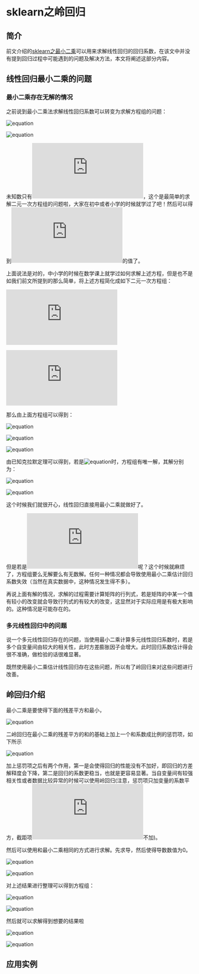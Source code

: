 # sklearn之岭回归

## 简介

前文介绍的[sklearn之最小二乘](https://github.com/NGSHotpot/sklearn/blob/master/sklearn%E4%B9%8B%E6%9C%80%E5%B0%8F%E4%BA%8C%E4%B9%98.md)可以用来求解线性回归的回归系数，在该文中并没有提到回归过程中可能遇到的问题及解决方法，本文将阐述这部分内容。


## 线性回归最小二乘的问题

### 最小二乘存在无解的情况

之前说到最小二乘法求解线性回归系数可以转变为求解方程组的问题：

![equation](http://latex.codecogs.com/gif.latex?na_0+\sum_{i=1}^{n}{x_ia_1}-\sum_{i=1}^{n}{y_i}=0)

![equation](http://latex.codecogs.com/gif.latex?a_0\sum_{i=1}^{n}{x_i}+\sum_{i=1}^{n}{x_i^2}-\sum_{i=1}^{n}{x_iy_i}=0)

未知数只有![equation](http://latex.codecogs.com/gif.latex?a_0,a_1)，这个是最简单的求解二元一次方程组的问题啦，大家在初中或者小学的时候就学过了吧！然后可以得到![equation](http://latex.codecogs.com/gif.latex?a_0,a_1)的值了。

上面说法是对的，中小学的时候在数学课上就学过如何求解上述方程，但是也不是如我们前文所提到的那么简单，将上述方程简化成如下二元一次方程组：

![equation](http://latex.codecogs.com/gif.latex?a_1x+b_1y=c_1)

![equation](http://latex.codecogs.com/gif.latex?a_2x+b_2y=c_2)

那么由上面方程组可以得到：


![equation](http://latex.codecogs.com/gif.latex?D=\begin{vmatrix}a_1&b_1\\\\a_2&b_2\end{vmatrix})

![equation](http://latex.codecogs.com/gif.latex?D_x=\begin{vmatrix}c_1&b_1\\\\c_2&b_2\end{vmatrix})

![equation](http://latex.codecogs.com/gif.latex?D_y=\begin{vmatrix}a_1&c_1\\\\a_2&c_2\end{vmatrix})

由已知克拉默定理可以得到，若是![equation](http://latex.codecogs.com/gif.latex?D\ne0)时，方程组有唯一解，其解分别为：

![equation](http://latex.codecogs.com/gif.latex?x=\frac{D_x}{D})

![equation](http://latex.codecogs.com/gif.latex?y=\frac{D_y}{D})

这个时候我们就很开心，线性回归直接用最小二乘就做好了。

但是若是![equation](http://latex.codecogs.com/gif.latex?D=0)呢？这个时候就麻烦了，方程组要么无解要么有无数解。任何一种情况都会导致使用最小二乘估计回归系数失效（当然在真实数据中，这种情况发生得不多）。

再说上面有解的情况，求解的过程需要计算矩阵的行列式，若是矩阵的中某一个值有较小的改变就会导致行列式的有较大的改变，这显然对于实际应用是有极大影响的。这种情况是可能存在的。


### 多元线性回归中的问题

说一个多元线性回归存在的问题，当使用最小二乘计算多元线性回归系数时，若是多个自变量间由较大的相关性，此时方差膨胀因子会增大。此时回归系数估计得会很不准确，做检验的话很难显著。

既然使用最小二乘估计线性回归存在这些问题，所以有了岭回归来对这些问题进行改善。

## 岭回归介绍

最小二乘是要使得下面的残差平方和最小，

![equation](http://latex.codecogs.com/gif.latex?\sum_{i=1}^{n}{\epsilon_{i}^{2}=\sum_{i=1}^{n}{\Vert\hat{Y_i}-Y_i\Vert_{2}^{2}})

二岭回归在最小二乘的残差平方的和的基础上加上一个和系数成比例的惩罚项，如下所示

![equation](http://latex.codecogs.com/gif.latex?\sum_{i=1}^{n}{\epsilon_{i}^{2}=\sum_{i=1}^{n}{\Vert\hat{Y_i}-Y_i\Vert_{2}^{2}}+\sum_{i=1}^{p}{\alpha\Vert{a_i}\Vert^{2}})

加上惩罚项之后有两个作用，第一是会使得回归的性能没有不加好，即回归的方差解释度会下降，第二是回归的系数更稳当，也就是更容易显著。当自变量间有较强相关性或者数据比较异常的时候可以使用岭回归(注意，惩罚项只加变量的系数平方，截距项![equation](http://latex.codecogs.com/gif.latex?a_0)不加)。

然后可以使用和最小二乘相同的方式进行求解。先求导，然后使得导数数值为0。

![equation](http://latex.codecogs.com/gif.latex?\frac{dy}{da_0}=2na_0+2\sum_{i=1}^{n}{x_ia_1}-2\sum_{i=1}^{n}{y_i}=0)

![equation](http://latex.codecogs.com/gif.latex?\frac{dy}{da_1}=2a_0\sum_{i=1}^{n}{x_i}+2\sum_{i=1}^{n}{x_i^2a_1}-2\sum_{i=1}^{n}{x_iy_i}+2\alpha{a_1}=0)

对上述结果进行整理可以得到方程组：

![equation](http://latex.codecogs.com/gif.latex?na_0+\sum_{i=1}^{n}{x_ia_1}-\sum_{i=1}^{n}{y_i}=0)

![equation](http://latex.codecogs.com/gif.latex?a_0\sum_{i=1}^{n}{x_i}+(\sum_{i=1}^{n}{x_i^2}+\alpha)a_1-\sum_{i=1}^{n}{x_iy_i}=0)

然后就可以求解得到想要的结果啦

![equation](http://latex.codecogs.com/gif.latex?a_0=\frac{(\sum_{i=1}^{n}{x_i^2+\alpha)}\sum_{i=1}^{n}{y_i}-\sum_{i=1}^{n}{x_i}\sum_{i=1}^{n}{x_iy_i}}{n+(\sum_{i=1}^{n}{x_i^2}+\alpha)-(\sum_{i=1}^{n}{x_i})^2})

![equation](http://latex.codecogs.com/gif.latex?a_1=\frac{n\sum_{i=1}^{n}{x_iy_i}-\sum_{i=1}^{n}{x_i}\sum_{i=1}^{n}{y_i}}{n(\sum_{i=1}^{n}{x_i^2}+\alpha)-(\sum_{i=1}^{n}{x_i})^2})

## 应用实例


